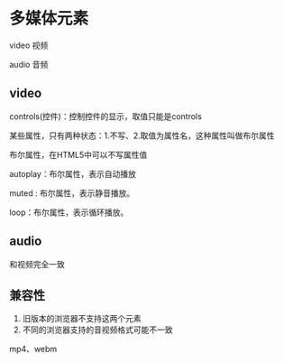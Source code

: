 # 多媒体元素

video 视频

audio 音频

## video

controls(控件)：控制控件的显示，取值只能是controls

某些属性，只有两种状态：1.不写、2.取值为属性名，这种属性叫做布尔属性

布尔属性，在HTML5中可以不写属性值

autoplay：布尔属性，表示自动播放

muted : 布尔属性，表示静音播放。

loop：布尔属性，表示循环播放。

## audio

和视频完全一致

## 兼容性

1. 旧版本的浏览器不支持这两个元素
2. 不同的浏览器支持的音视频格式可能不一致

mp4、webm
